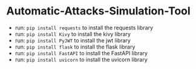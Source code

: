 # Automatic-Attacks-Simulation-Tool
- run: `pip install requests` to install the requests library
- run: `pip install Kivy` to install the kivy library
- run: `pip install PyJWT` to install the jwt library
- run: `pip install flask` to install the flask library
- run: `pip install FastAPI` to install the FastAPI library
- run: `pip install uvicorn` to install the uvicorn library